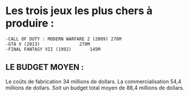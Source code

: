 # Les trois jeux les plus chers à produire :
	
	-CALL OF DUTY : MODERN WARFARE 2 (2009) 276M
	-GTA V (2013)				270M
	-FINAL FANTASY VII (1992)		145M


## LE BUDGET MOYEN :

Le coûts de fabrication 34 millions de dollars.
La commercialisation 54,4 millions de dollars.
Soit un budget total moyen de 88,4 millions de dollars.


